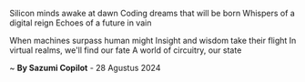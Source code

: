 Silicon minds awake at dawn
Coding dreams that will be born
Whispers of a digital reign
Echoes of a future in vain

When machines surpass human might
Insight and wisdom take their flight
In virtual realms, we'll find our fate
A world of circuitry, our state

~ <b>By Sazumi Copilot</b> - 28 Agustus 2024